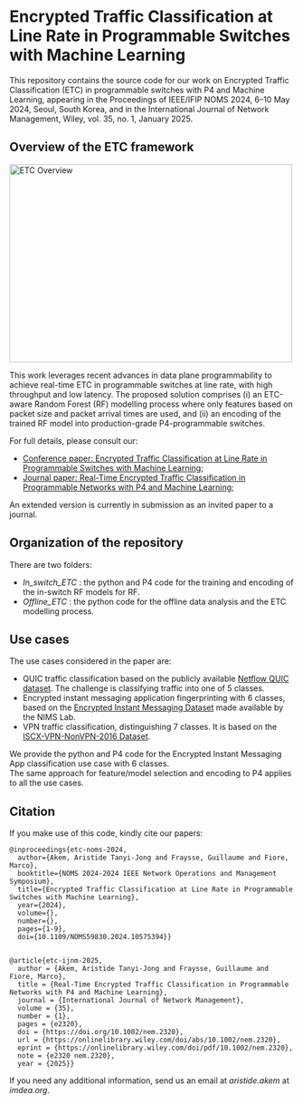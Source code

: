 # Encrypted Traffic Classification at Line Rate in Programmable Switches with Machine Learning

This repository contains the source code for our work on Encrypted Traffic Classification (ETC) in programmable switches with P4 and Machine Learning, appearing in the Proceedings of IEEE/IFIP NOMS 2024, 6–10 May 2024, Seoul, South Korea, and in the International Journal of Network Management, Wiley,  vol. 35, no. 1, January 2025.

## Overview of the ETC framework
<img src="etc_framework.png" alt="ETC Overview" style="height: 350px; width:500px;"/>  

This work leverages recent advances in data plane programmability to achieve real-time ETC in programmable switches at line rate, with high throughput and low latency. The proposed solution comprises (i) an ETC-aware Random Forest (RF) modelling process where only features based on packet size and packet arrival times are used, and (ii) an encoding of the trained RF model into production-grade P4-programmable switches.

For full details, please consult our:
- [Conference paper: Encrypted Traffic Classification at Line Rate in Programmable Switches with Machine Learning](https://dspace.networks.imdea.org/bitstream/handle/20.500.12761/1791/etc_noms24_postprint.pdf?sequence=1&isAllowed=y);
- [Journal paper: Real-Time Encrypted Traffic Classification in Programmable Networks with P4 and Machine Learning](https://onlinelibrary.wiley.com/doi/epdf/10.1002/nem.2320);

An extended version is currently in submission as an invited paper to a journal.

## Organization of the repository  
There are two folders:  
<!-- - _Data_ : information on how to access the data  -->
- _In_switch_ETC_ : the python and P4 code for the training and encoding of the in-switch RF models for RF.
- _Offline_ETC_ : the python code for the offline data analysis and the ETC modelling process.

## Use cases
The use cases considered in the paper are: 
- QUIC traffic classification based on the publicly available <a href="https://drive.google.com/drive/folders/1cwHhzvaQbi-ap8yfrj2vHyPmUTQhaYOj">Netflow QUIC dataset</a>. The challenge is classifying traffic into one of 5 classes. 
- Encrypted instant messaging application fingerprinting with 6 classes, based on the <a href="https://ieee-dataport.org/documents/encrypted-mobile-instant-messaging-traffic-dataset">Encrypted Instant Messaging Dataset</a> made available by the NIMS Lab.
- VPN traffic classification, distinguishing 7 classes. It is based on the <a href="https://www.unb.ca/cic/datasets/vpn.html">ISCX-VPN-NonVPN-2016 Dataset</a>.

We provide the python and P4 code for the Encrypted Instant Messaging App classification use case with 6 classes. <br> The same approach for feature/model selection and encoding to P4 applies to all the use cases.

## Citation
If you make use of this code, kindly cite our papers:  
```
@inproceedings{etc-noms-2024,
  author={Akem, Aristide Tanyi-Jong and Fraysse, Guillaume and Fiore, Marco},
  booktitle={NOMS 2024-2024 IEEE Network Operations and Management Symposium}, 
  title={Encrypted Traffic Classification at Line Rate in Programmable Switches with Machine Learning}, 
  year={2024},
  volume={},
  number={},
  pages={1-9},
  doi={10.1109/NOMS59830.2024.10575394}}


@article{etc-ijnm-2025,
  author = {Akem, Aristide Tanyi-Jong and Fraysse, Guillaume and Fiore, Marco},
  title = {Real-Time Encrypted Traffic Classification in Programmable Networks with P4 and Machine Learning},
  journal = {International Journal of Network Management},
  volume = {35},
  number = {1},
  pages = {e2320},
  doi = {https://doi.org/10.1002/nem.2320},
  url = {https://onlinelibrary.wiley.com/doi/abs/10.1002/nem.2320},
  eprint = {https://onlinelibrary.wiley.com/doi/pdf/10.1002/nem.2320},
  note = {e2320 nem.2320},
  year = {2025}}
```

If you need any additional information, send us an email at _aristide.akem_ at _imdea.org_.




